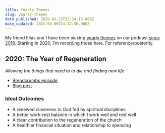 ```yaml
---
title: Yearly Themes
slug: yearly-themes
date_published: 2020-02-23T22:24:15.000Z
date_updated: 2021-03-06T14:32:56.000Z
---
```


My friend Elias and I have been picking [yearly themes](https://youtu.be/NVGuFdX5guE) on our podcast [since 2018](https://breadcrumbsfm.com/?name=breadcrumbs69.mp3). Starting in 2020, I'm recording those here. For reference/posterity.

## 2020: The Year of Regeneration

*Allowing the things that need to to die and finding new life*

- [Breadcrumbs episode](https://breadcrumbsfm.com/?name=breadcrumbs163.mp3)
- [Blog post](/regeneration/)

### Ideal Outcomes

- A renewed closeness to God fed by spiritual disciplines
- A better work-rest balance in which I work well *and* rest well
- A clear contribution to the regeneration of the church
- A healthier financial situation and relationship to spending
